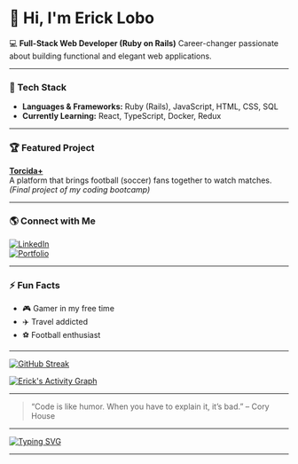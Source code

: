 # 👋 Hi, I'm Erick Lobo

💻 **Full-Stack Web Developer (Ruby on Rails)** 
Career-changer passionate about building functional and elegant web applications.

---

### 🚀 Tech Stack
- **Languages & Frameworks:** Ruby (Rails), JavaScript, HTML, CSS, SQL  
- **Currently Learning:** React, TypeScript, Docker, Redux

---

### 🏆 Featured Project
**[Torcida+](https://torcida-mais-12c8315fdc39.herokuapp.com/)**  
A platform that brings football (soccer) fans together to watch matches.  
*(Final project of my coding bootcamp)*

---

### 🌎 Connect with Me
[![LinkedIn](https://img.shields.io/badge/LinkedIn-Erick%20Lobo-blue?style=flat-square&logo=linkedin)](https://www.linkedin.com/in/ericklobo)  
[![Portfolio](https://img.shields.io/badge/Portfolio-Website-000?style=flat-square&logo=About.me)](YOUR_PORTFOLIO_URL)

---

### ⚡ Fun Facts
- 🎮 Gamer in my free time  
- ✈️ Travel addicted 
- ⚽ Football enthusiast

---

[![GitHub Streak](https://streak-stats.demolab.com/?user=bratugues&theme=transparent)](https://git.io/streak-stats)


[![Erick's Activity Graph](https://github-readme-activity-graph.vercel.app/graph?username=bratugues&theme=github-compact)](https://github.com/ashutosh00710/github-readme-activity-graph)

---

> “Code is like humor. When you have to explain it, it’s bad.” – Cory House

---

[![Typing SVG](https://readme-typing-svg.herokuapp.com?size=24&duration=4000&color=36BCF7&center=true&vCenter=true&width=500&lines=Full-Stack+Web+Developer;Ruby+on+Rails+Enthusiast;Open+to+new+opportunities)](https://git.io/typing-svg)

---

